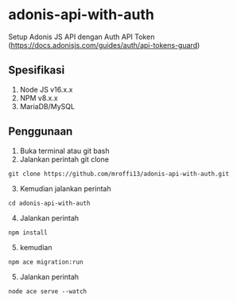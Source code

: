 # adonis-api-with-auth
Setup Adonis JS API dengan Auth API Token (https://docs.adonisjs.com/guides/auth/api-tokens-guard)
## Spesifikasi
1. Node JS v16.x.x
2. NPM v8.x.x
3. MariaDB/MySQL
## Penggunaan
1. Buka terminal atau git bash
2. Jalankan perintah git clone 
```
git clone https://github.com/mroffi13/adonis-api-with-auth.git
```
3. Kemudian jalankan perintah 
```
cd adonis-api-with-auth
```
4. Jalankan perintah 
```
npm install
```
5. kemudian 
```
npm ace migration:run
```
5. Jalankan perintah 
```
node ace serve --watch
```
